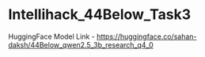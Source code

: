 # Intellihack_44Below_Task3

HuggingFace Model Link - https://huggingface.co/sahan-daksh/44Below_qwen2.5_3b_research_q4_0
